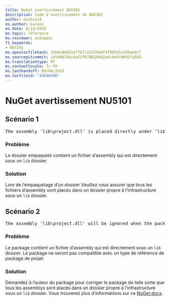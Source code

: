 ```yaml
---
title: NuGet avertissement NU5101
description: Code d’avertissement de NU5101
author: mishra14
ms.author: karann
ms.date: 8/14/2018
ms.topic: reference
ms.reviewer: anangaur
f1_keywords:
- NU5101
ms.openlocfilehash: 25b4c0b02a3f7b7115525b8f4f995d1a3d9aedcf
ms.sourcegitcommit: 1d1406764c6af5fb7801d462e0c4afc9092fa569
ms.translationtype: MT
ms.contentlocale: fr-FR
ms.lasthandoff: 09/04/2018
ms.locfileid: "43548396"
---
```

# <a name="nuget-warning-nu5101"></a>NuGet avertissement NU5101

## <a name="scenario-1"></a>Scénario 1
<pre>The assembly 'lib\project.dll' is placed directly under 'lib' folder. It is recommended that assemblies be placed inside a framework-specific folder. Move it into a framework-specific folder.</pre>

### <a name="issue"></a>Problème

Le dossier empaqueté contient un fichier d’assembly qui est directement sous un `lib` dossier.


### <a name="solution"></a>Solution

Lors de l’empaquetage d’un dossier Veuillez vous assurer que tous les fichiers d’assembly sont placés dans un dossier propre à l’infrastructure sous un `lib` dossier.


## <a name="scenario-2"></a>Scénario 2
<pre>The assembly 'lib\project.dll' will be ignored when the package is installed after the migration.</pre>

### <a name="issue"></a>Problème

Le package contient un fichier d’assembly qui est directement sous un `lib` dossier. Le package ne seront pas compatible avec un type de référence de package de projet.


### <a name="solution"></a>Solution

Demandez à l’auteur du package pour corriger le package de telle sorte que tous les assemblys sont placés dans un dossier propre à l’infrastructure sous un `lib` dossier. Vous trouverez plus d’informations sur ce [NuGet docs](https://docs.microsoft.com/en-us/nuget/reference/migrate-packages-config-to-package-reference).


